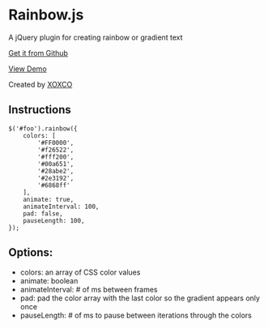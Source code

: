 # Rainbow.js

A jQuery plugin for creating rainbow or gradient text

[Get it from Github](http://github.com/xoxco/rainbow-text)

[View Demo](http://xoxco.com/projects/code/rainbow/)

Created by [XOXCO](http://xoxco.com)


## Instructions

	$('#foo').rainbow({	
		colors: [
			'#FF0000',
			'#f26522',
			'#fff200',
			'#00a651',
			'#28abe2',
			'#2e3192',
			'#6868ff'
		],
		animate: true,
		animateInterval: 100,
		pad: false,
		pauseLength: 100,
	});


## Options:

* colors: an array of CSS color values
* animate: boolean
* animateInterval: # of ms between frames
* pad: pad the color array with the last color so the gradient appears only once
* pauseLength: # of ms to pause between iterations through the colors
